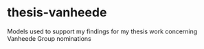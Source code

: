 # thesis-vanheede
Models used to support my findings for my thesis work concerning Vanheede Group nominations
